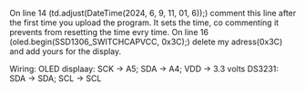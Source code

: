 On line 14 (td.adjust(DateTime(2024, 6, 9, 11, 01, 6));) comment this line after the first time you upload the program. It sets the time, co commenting it prevents from resetting the time evry time.
On line 16 (oled.begin(SSD1306_SWITCHCAPVCC, 0x3C);) delete my adress(0x3C) and add yours for the display.

Wiring:
OLED displaay: SCK -> A5; SDA -> A4; VDD -> 3.3 volts
DS3231: SDA -> SDA; SCL -> SCL
